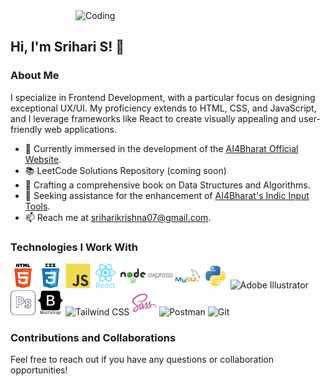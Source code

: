 <!DOCTYPE html>
<html lang="en">
<head>
  <meta charset="UTF-8">
  <meta name="viewport" content="width=device-width, initial-scale=1.0">
  <title>Srihari S</title>
</head>
<body>
  <img align="right" alt="Coding" width="400" src="https://camo.githubusercontent.com/2361e682f29dd5165f3a6ee20019ec078041b1577d3280af7c86e53178cdf5da/68747470733a2f2f616d70726f6e2e65752f77702d636f6e74656e742f75706c6f6164732f323031392f30312f636f64652d646576656c6f7065722e676966">
  <br>
  <h2>Hi, I'm Srihari S! 👋</h2>
  <h3>About Me</h3>
  <p>
    I specialize in Frontend Development, with a particular focus on designing exceptional UX/UI. My proficiency extends to HTML, CSS, and JavaScript, and I leverage frameworks like React to create visually appealing and user-friendly web applications.
  </p>
  <ul>
    <li>🔭 Currently immersed in the development of the <a href="https://ai4bharat.iitm.ac.in/">AI4Bharat Official Website</a>.</li>
    <li>📚 LeetCode Solutions Repository (coming soon)</li>
    <li>📘 Crafting a comprehensive book on Data Structures and Algorithms.</li>
    <li>🤝 Seeking assistance for the enhancement of <a href="https://chromewebstore.google.com/detail/input-tools-by-ai4bharat/lofelgaafdbdikholfnckfgigjklghik">AI4Bharat's Indic Input Tools</a>.</li>
    <li>📫 Reach me at <a href="mailto:sriharikrishna07@gmail.com">sriharikrishna07@gmail.com</a>.</li>
  </ul>
  <h3>Technologies I Work With</h3>
  <p align="left">
    <img src="https://raw.githubusercontent.com/devicons/devicon/master/icons/html5/html5-original-wordmark.svg" alt="HTML5" width="40" height="40"/>
    <img src="https://raw.githubusercontent.com/devicons/devicon/master/icons/css3/css3-original-wordmark.svg" alt="CSS3" width="40" height="40"/>
    <img src="https://raw.githubusercontent.com/devicons/devicon/master/icons/javascript/javascript-original.svg" alt="JavaScript" width="40" height="40"/>
    <img src="https://raw.githubusercontent.com/devicons/devicon/master/icons/react/react-original-wordmark.svg" alt="React" width="40" height="40"/>
    <img src="https://raw.githubusercontent.com/devicons/devicon/master/icons/nodejs/nodejs-original-wordmark.svg" alt="Node.js" width="40" height="40"/>
    <img src="https://raw.githubusercontent.com/devicons/devicon/master/icons/express/express-original-wordmark.svg" alt="Express.js" width="40" height="40"/>
    <img src="https://raw.githubusercontent.com/devicons/devicon/master/icons/mysql/mysql-original-wordmark.svg" alt="MySQL" width="40" height="40"/>
    <img src="https://raw.githubusercontent.com/devicons/devicon/master/icons/python/python-original.svg" alt="Python" width="40" height="40"/>
    <img src="https://www.vectorlogo.zone/logos/adobe_illustrator/adobe_illustrator-icon.svg" alt="Adobe Illustrator" width="40" height="40"/>
    <img src="https://raw.githubusercontent.com/devicons/devicon/master/icons/photoshop/photoshop-line.svg" alt="Adobe Photoshop" width="40" height="40"/>
    <img src="https://raw.githubusercontent.com/devicons/devicon/master/icons/bootstrap/bootstrap-plain-wordmark.svg" alt="Bootstrap" width="40" height="40"/>
    <img src="https://www.vectorlogo.zone/logos/tailwindcss/tailwindcss-icon.svg" alt="Tailwind CSS" width="40" height="40"/>
    <img src="https://raw.githubusercontent.com/devicons/devicon/master/icons/sass/sass-original.svg" alt="Sass" width="40" height="40"/>
    <img src="https://www.vectorlogo.zone/logos/getpostman/getpostman-icon.svg" alt="Postman" width="40" height="40"/>
    <img src="https://www.vectorlogo.zone/logos/git-scm/git-scm-icon.svg" alt="Git" width="40" height="40"/>
  </p>
  <h3>Contributions and Collaborations</h3>
  <p>
    Feel free to reach out if you have any questions or collaboration opportunities!
  </p>
</body>
</html>
